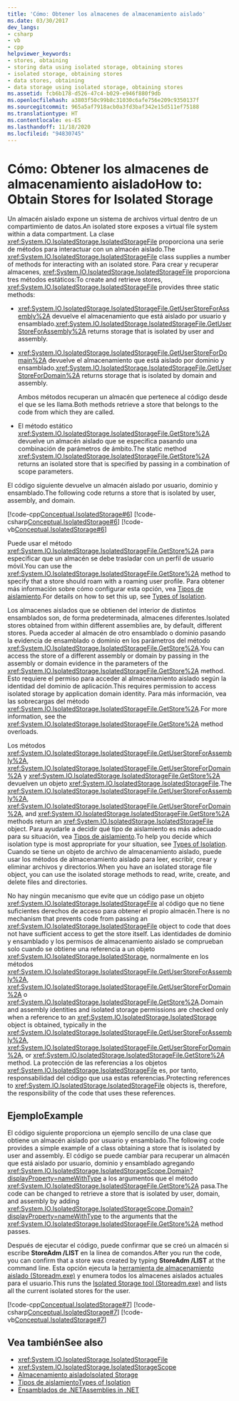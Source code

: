 ```yaml
---
title: 'Cómo: Obtener los almacenes de almacenamiento aislado'
ms.date: 03/30/2017
dev_langs:
- csharp
- vb
- cpp
helpviewer_keywords:
- stores, obtaining
- storing data using isolated storage, obtaining stores
- isolated storage, obtaining stores
- data stores, obtaining
- data storage using isolated storage, obtaining stores
ms.assetid: fcb6b178-d526-47c4-b029-e946f880f9db
ms.openlocfilehash: a3803f50c99b8c31030c6afe756e209c9350137f
ms.sourcegitcommit: 965a5af7918acb0a3fd3baf342e15d511ef75188
ms.translationtype: HT
ms.contentlocale: es-ES
ms.lasthandoff: 11/18/2020
ms.locfileid: "94830745"
---
```

# <a name="how-to-obtain-stores-for-isolated-storage"></a><span data-ttu-id="2c1ad-102">Cómo: Obtener los almacenes de almacenamiento aislado</span><span class="sxs-lookup"><span data-stu-id="2c1ad-102">How to: Obtain Stores for Isolated Storage</span></span>
<span data-ttu-id="2c1ad-103">Un almacén aislado expone un sistema de archivos virtual dentro de un compartimiento de datos.</span><span class="sxs-lookup"><span data-stu-id="2c1ad-103">An isolated store exposes a virtual file system within a data compartment.</span></span> <span data-ttu-id="2c1ad-104">La clase <xref:System.IO.IsolatedStorage.IsolatedStorageFile> proporciona una serie de métodos para interactuar con un almacén aislado.</span><span class="sxs-lookup"><span data-stu-id="2c1ad-104">The <xref:System.IO.IsolatedStorage.IsolatedStorageFile> class supplies a number of methods for interacting with an isolated store.</span></span> <span data-ttu-id="2c1ad-105">Para crear y recuperar almacenes, <xref:System.IO.IsolatedStorage.IsolatedStorageFile> proporciona tres métodos estáticos:</span><span class="sxs-lookup"><span data-stu-id="2c1ad-105">To create and retrieve stores, <xref:System.IO.IsolatedStorage.IsolatedStorageFile> provides three static methods:</span></span>  
  
- <span data-ttu-id="2c1ad-106"><xref:System.IO.IsolatedStorage.IsolatedStorageFile.GetUserStoreForAssembly%2A> devuelve el almacenamiento que está aislado por usuario y ensamblado.</span><span class="sxs-lookup"><span data-stu-id="2c1ad-106"><xref:System.IO.IsolatedStorage.IsolatedStorageFile.GetUserStoreForAssembly%2A> returns storage that is isolated by user and assembly.</span></span>  
  
- <span data-ttu-id="2c1ad-107"><xref:System.IO.IsolatedStorage.IsolatedStorageFile.GetUserStoreForDomain%2A> devuelve el almacenamiento que está aislado por dominio y ensamblado.</span><span class="sxs-lookup"><span data-stu-id="2c1ad-107"><xref:System.IO.IsolatedStorage.IsolatedStorageFile.GetUserStoreForDomain%2A> returns storage that is isolated by domain and assembly.</span></span>  
  
     <span data-ttu-id="2c1ad-108">Ambos métodos recuperan un almacén que pertenece al código desde el que se les llama.</span><span class="sxs-lookup"><span data-stu-id="2c1ad-108">Both methods retrieve a store that belongs to the code from which they are called.</span></span>  
  
- <span data-ttu-id="2c1ad-109">El método estático <xref:System.IO.IsolatedStorage.IsolatedStorageFile.GetStore%2A> devuelve un almacén aislado que se especifica pasando una combinación de parámetros de ámbito.</span><span class="sxs-lookup"><span data-stu-id="2c1ad-109">The static method <xref:System.IO.IsolatedStorage.IsolatedStorageFile.GetStore%2A> returns an isolated store that is specified by passing in a combination of scope parameters.</span></span>  
  
 <span data-ttu-id="2c1ad-110">El código siguiente devuelve un almacén aislado por usuario, dominio y ensamblado.</span><span class="sxs-lookup"><span data-stu-id="2c1ad-110">The following code returns a store that is isolated by user, assembly, and domain.</span></span>  
  
 [!code-cpp[Conceptual.IsolatedStorage#6](../../../samples/snippets/cpp/VS_Snippets_CLR/conceptual.isolatedstorage/cpp/source6.cpp#6)]
 [!code-csharp[Conceptual.IsolatedStorage#6](../../../samples/snippets/csharp/VS_Snippets_CLR/conceptual.isolatedstorage/cs/source6.cs#6)]
 [!code-vb[Conceptual.IsolatedStorage#6](../../../samples/snippets/visualbasic/VS_Snippets_CLR/conceptual.isolatedstorage/vb/source6.vb#6)]  
  
 <span data-ttu-id="2c1ad-111">Puede usar el método <xref:System.IO.IsolatedStorage.IsolatedStorageFile.GetStore%2A> para especificar que un almacén se debe trasladar con un perfil de usuario móvil.</span><span class="sxs-lookup"><span data-stu-id="2c1ad-111">You can use the <xref:System.IO.IsolatedStorage.IsolatedStorageFile.GetStore%2A> method to specify that a store should roam with a roaming user profile.</span></span> <span data-ttu-id="2c1ad-112">Para obtener más información sobre cómo configurar esta opción, vea [Tipos de aislamiento](types-of-isolation.md).</span><span class="sxs-lookup"><span data-stu-id="2c1ad-112">For details on how to set this up, see [Types of Isolation](types-of-isolation.md).</span></span>  
  
 <span data-ttu-id="2c1ad-113">Los almacenes aislados que se obtienen del interior de distintos ensamblados son, de forma predeterminada, almacenes diferentes.</span><span class="sxs-lookup"><span data-stu-id="2c1ad-113">Isolated stores obtained from within different assemblies are, by default, different stores.</span></span> <span data-ttu-id="2c1ad-114">Pueda acceder al almacén de otro ensamblado o dominio pasando la evidencia de ensamblado o dominio en los parámetros del método <xref:System.IO.IsolatedStorage.IsolatedStorageFile.GetStore%2A>.</span><span class="sxs-lookup"><span data-stu-id="2c1ad-114">You can access the store of a different assembly or domain by passing in the assembly or domain evidence in the parameters of the <xref:System.IO.IsolatedStorage.IsolatedStorageFile.GetStore%2A> method.</span></span> <span data-ttu-id="2c1ad-115">Esto requiere el permiso para acceder al almacenamiento aislado según la identidad del dominio de aplicación.</span><span class="sxs-lookup"><span data-stu-id="2c1ad-115">This requires permission to access isolated storage by application domain identity.</span></span> <span data-ttu-id="2c1ad-116">Para más información, vea las sobrecargas del método <xref:System.IO.IsolatedStorage.IsolatedStorageFile.GetStore%2A>.</span><span class="sxs-lookup"><span data-stu-id="2c1ad-116">For more information, see the <xref:System.IO.IsolatedStorage.IsolatedStorageFile.GetStore%2A> method overloads.</span></span>  
  
 <span data-ttu-id="2c1ad-117">Los métodos <xref:System.IO.IsolatedStorage.IsolatedStorageFile.GetUserStoreForAssembly%2A>, <xref:System.IO.IsolatedStorage.IsolatedStorageFile.GetUserStoreForDomain%2A> y <xref:System.IO.IsolatedStorage.IsolatedStorageFile.GetStore%2A> devuelven un objeto <xref:System.IO.IsolatedStorage.IsolatedStorageFile>.</span><span class="sxs-lookup"><span data-stu-id="2c1ad-117">The <xref:System.IO.IsolatedStorage.IsolatedStorageFile.GetUserStoreForAssembly%2A>, <xref:System.IO.IsolatedStorage.IsolatedStorageFile.GetUserStoreForDomain%2A>, and <xref:System.IO.IsolatedStorage.IsolatedStorageFile.GetStore%2A> methods return an <xref:System.IO.IsolatedStorage.IsolatedStorageFile> object.</span></span> <span data-ttu-id="2c1ad-118">Para ayudarle a decidir qué tipo de aislamiento es más adecuado para su situación, vea [Tipos de aislamiento](types-of-isolation.md).</span><span class="sxs-lookup"><span data-stu-id="2c1ad-118">To help you decide which isolation type is most appropriate for your situation, see [Types of Isolation](types-of-isolation.md).</span></span> <span data-ttu-id="2c1ad-119">Cuando se tiene un objeto de archivo de almacenamiento aislado, puede usar los métodos de almacenamiento aislado para leer, escribir, crear y eliminar archivos y directorios.</span><span class="sxs-lookup"><span data-stu-id="2c1ad-119">When you have an isolated storage file object, you can use the isolated storage methods to read, write, create, and delete files and directories.</span></span>  
  
 <span data-ttu-id="2c1ad-120">No hay ningún mecanismo que evite que un código pase un objeto <xref:System.IO.IsolatedStorage.IsolatedStorageFile> al código que no tiene suficientes derechos de acceso para obtener el propio almacén.</span><span class="sxs-lookup"><span data-stu-id="2c1ad-120">There is no mechanism that prevents code from passing an <xref:System.IO.IsolatedStorage.IsolatedStorageFile> object to code that does not have sufficient access to get the store itself.</span></span> <span data-ttu-id="2c1ad-121">Las identidades de dominio y ensamblado y los permisos de almacenamiento aislado se comprueban solo cuando se obtiene una referencia a un objeto <xref:System.IO.IsolatedStorage.IsolatedStorage>, normalmente en los métodos <xref:System.IO.IsolatedStorage.IsolatedStorageFile.GetUserStoreForAssembly%2A>, <xref:System.IO.IsolatedStorage.IsolatedStorageFile.GetUserStoreForDomain%2A> o <xref:System.IO.IsolatedStorage.IsolatedStorageFile.GetStore%2A>.</span><span class="sxs-lookup"><span data-stu-id="2c1ad-121">Domain and assembly identities and isolated storage permissions are checked only when a reference to an <xref:System.IO.IsolatedStorage.IsolatedStorage> object is obtained, typically in the <xref:System.IO.IsolatedStorage.IsolatedStorageFile.GetUserStoreForAssembly%2A>, <xref:System.IO.IsolatedStorage.IsolatedStorageFile.GetUserStoreForDomain%2A>, or <xref:System.IO.IsolatedStorage.IsolatedStorageFile.GetStore%2A> method.</span></span> <span data-ttu-id="2c1ad-122">La protección de las referencias a los objetos <xref:System.IO.IsolatedStorage.IsolatedStorageFile> es, por tanto, responsabilidad del código que usa estas referencias.</span><span class="sxs-lookup"><span data-stu-id="2c1ad-122">Protecting references to <xref:System.IO.IsolatedStorage.IsolatedStorageFile> objects is, therefore, the responsibility of the code that uses these references.</span></span>  
  
## <a name="example"></a><span data-ttu-id="2c1ad-123">Ejemplo</span><span class="sxs-lookup"><span data-stu-id="2c1ad-123">Example</span></span>  
 <span data-ttu-id="2c1ad-124">El código siguiente proporciona un ejemplo sencillo de una clase que obtiene un almacén aislado por usuario y ensamblado.</span><span class="sxs-lookup"><span data-stu-id="2c1ad-124">The following code provides a simple example of a class obtaining a store that is isolated by user and assembly.</span></span> <span data-ttu-id="2c1ad-125">El código se puede cambiar para recuperar un almacén que está aislado por usuario, dominio y ensamblado agregando <xref:System.IO.IsolatedStorage.IsolatedStorageScope.Domain?displayProperty=nameWithType> a los argumentos que el método <xref:System.IO.IsolatedStorage.IsolatedStorageFile.GetStore%2A> pasa.</span><span class="sxs-lookup"><span data-stu-id="2c1ad-125">The code can be changed to retrieve a store that is isolated by user, domain, and assembly by adding <xref:System.IO.IsolatedStorage.IsolatedStorageScope.Domain?displayProperty=nameWithType> to the arguments that the <xref:System.IO.IsolatedStorage.IsolatedStorageFile.GetStore%2A> method passes.</span></span>  
  
 <span data-ttu-id="2c1ad-126">Después de ejecutar el código, puede confirmar que se creó un almacén si escribe **StoreAdm /LIST** en la línea de comandos.</span><span class="sxs-lookup"><span data-stu-id="2c1ad-126">After you run the code, you can confirm that a store was created by typing **StoreAdm /LIST** at the command line.</span></span> <span data-ttu-id="2c1ad-127">Esta opción ejecuta la [herramienta de almacenamiento aislado (Storeadm.exe)](../../framework/tools/storeadm-exe-isolated-storage-tool.md) y enumera todos los almacenes aislados actuales para el usuario.</span><span class="sxs-lookup"><span data-stu-id="2c1ad-127">This runs the [Isolated Storage tool (Storeadm.exe)](../../framework/tools/storeadm-exe-isolated-storage-tool.md) and lists all the current isolated stores for the user.</span></span>  
  
 [!code-cpp[Conceptual.IsolatedStorage#7](../../../samples/snippets/cpp/VS_Snippets_CLR/conceptual.isolatedstorage/cpp/source6.cpp#7)]
 [!code-csharp[Conceptual.IsolatedStorage#7](../../../samples/snippets/csharp/VS_Snippets_CLR/conceptual.isolatedstorage/cs/source6.cs#7)]
 [!code-vb[Conceptual.IsolatedStorage#7](../../../samples/snippets/visualbasic/VS_Snippets_CLR/conceptual.isolatedstorage/vb/source6.vb#7)]  
  
## <a name="see-also"></a><span data-ttu-id="2c1ad-128">Vea también</span><span class="sxs-lookup"><span data-stu-id="2c1ad-128">See also</span></span>

- <xref:System.IO.IsolatedStorage.IsolatedStorageFile>
- <xref:System.IO.IsolatedStorage.IsolatedStorageScope>
- [<span data-ttu-id="2c1ad-129">Almacenamiento aislado</span><span class="sxs-lookup"><span data-stu-id="2c1ad-129">Isolated Storage</span></span>](isolated-storage.md)
- [<span data-ttu-id="2c1ad-130">Tipos de aislamiento</span><span class="sxs-lookup"><span data-stu-id="2c1ad-130">Types of Isolation</span></span>](types-of-isolation.md)
- [<span data-ttu-id="2c1ad-131">Ensamblados de .NET</span><span class="sxs-lookup"><span data-stu-id="2c1ad-131">Assemblies in .NET</span></span>](../assembly/index.md)
